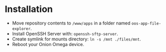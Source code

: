 # Installation

- Move repository contents to `/www/apps` in a folder named `oos-app-file-explorer`.
- Install OpenSSH Server with: `openssh-sftp-server`.
- Create symlink for mounts directory: `ln -s /mnt ./files/mnt`.
- Reboot your Onion Omega device.
